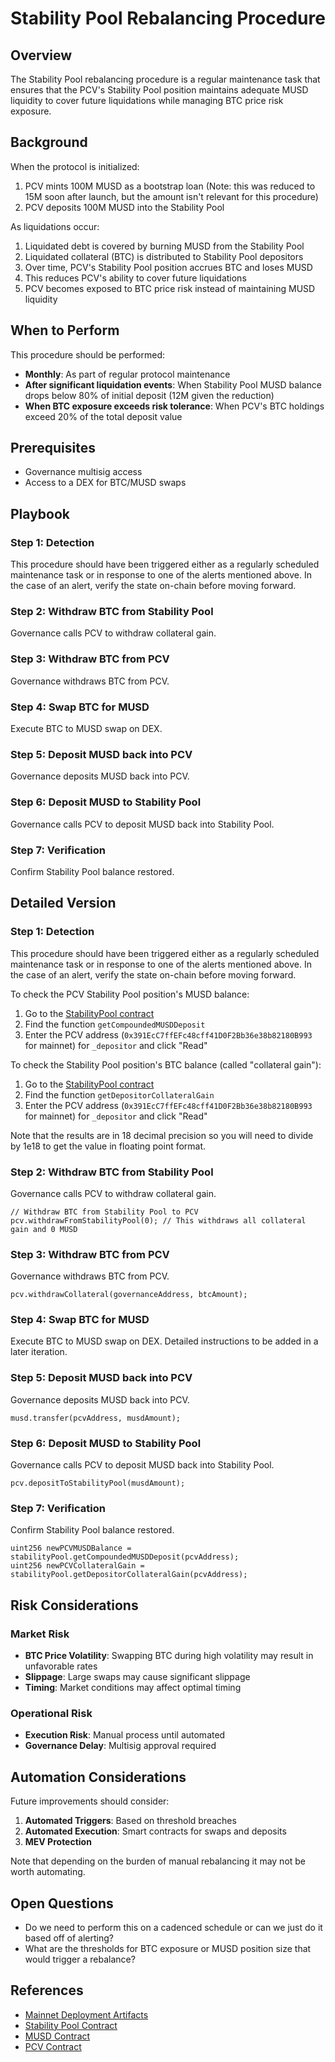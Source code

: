 # Stability Pool Rebalancing Procedure

## Overview

The Stability Pool rebalancing procedure is a regular maintenance task that ensures that the PCV's Stability Pool position
maintains adequate MUSD liquidity to cover future liquidations while managing BTC price risk exposure.

## Background

When the protocol is initialized:
1. PCV mints 100M MUSD as a bootstrap loan (Note: this was reduced to 15M soon after launch, but the amount isn't relevant for this procedure)
2. PCV deposits 100M MUSD into the Stability Pool

As liquidations occur:
1. Liquidated debt is covered by burning MUSD from the Stability Pool
2. Liquidated collateral (BTC) is distributed to Stability Pool depositors
3. Over time, PCV's Stability Pool position accrues BTC and loses MUSD
4. This reduces PCV's ability to cover future liquidations
5. PCV becomes exposed to BTC price risk instead of maintaining MUSD liquidity

## When to Perform

This procedure should be performed:
- **Monthly**: As part of regular protocol maintenance
- **After significant liquidation events**: When Stability Pool MUSD balance drops below 80% of initial deposit (12M given the reduction)
- **When BTC exposure exceeds risk tolerance**: When PCV's BTC holdings exceed 20% of the total deposit value

## Prerequisites

- Governance multisig access
- Access to a DEX for BTC/MUSD swaps

## Playbook

### Step 1: Detection

This procedure should have been triggered either as a regularly scheduled maintenance task or in response to one of the alerts 
mentioned above.  In the case of an alert, verify the state on-chain before moving forward.

### Step 2: Withdraw BTC from Stability Pool

Governance calls PCV to withdraw collateral gain.

### Step 3: Withdraw BTC from PCV

Governance withdraws BTC from PCV.

### Step 4: Swap BTC for MUSD

Execute BTC to MUSD swap on DEX.

### Step 5: Deposit MUSD back into PCV

Governance deposits MUSD back into PCV.

### Step 6: Deposit MUSD to Stability Pool

Governance calls PCV to deposit MUSD back into Stability Pool.

### Step 7: Verification

Confirm Stability Pool balance restored.

## Detailed Version

### Step 1: Detection

This procedure should have been triggered either as a regularly scheduled maintenance task or in response to one of the alerts
mentioned above.  In the case of an alert, verify the state on-chain before moving forward.

To check the PCV Stability Pool position's MUSD balance:
1. Go to the [StabilityPool contract](https://explorer.mezo.org/address/0x73245Eff485aB3AAc1158B3c4d8f4b23797B0e32?tab=read_proxy)
2. Find the function `getCompoundedMUSDDeposit`
3. Enter the PCV address (`0x391EcC7ffEFc48cff41D0F2Bb36e38b82180B993` for mainnet) for `_depositor` and click "Read"

To check the Stability Pool position's BTC balance (called "collateral gain"):
1. Go to the [StabilityPool contract](https://explorer.mezo.org/address/0x73245Eff485aB3AAc1158B3c4d8f4b23797B0e32?tab=read_proxy)
2. Find the function `getDepositorCollateralGain`
3. Enter the PCV address (`0x391EcC7ffEFc48cff41D0F2Bb36e38b82180B993` for mainnet) for `_depositor` and click "Read"

Note that the results are in 18 decimal precision so you will need to divide by 1e18 to get the value in floating point format.

### Step 2: Withdraw BTC from Stability Pool

Governance calls PCV to withdraw collateral gain.
```solidity
// Withdraw BTC from Stability Pool to PCV
pcv.withdrawFromStabilityPool(0); // This withdraws all collateral gain and 0 MUSD
```

### Step 3: Withdraw BTC from PCV

Governance withdraws BTC from PCV.
```solidity
pcv.withdrawCollateral(governanceAddress, btcAmount);
```

### Step 4: Swap BTC for MUSD

Execute BTC to MUSD swap on DEX.  Detailed instructions to be added in a later iteration.

### Step 5: Deposit MUSD back into PCV

Governance deposits MUSD back into PCV.
```solidity
musd.transfer(pcvAddress, musdAmount);
```

### Step 6: Deposit MUSD to Stability Pool

Governance calls PCV to deposit MUSD back into Stability Pool.
```solidity
pcv.depositToStabilityPool(musdAmount);
```

### Step 7: Verification

Confirm Stability Pool balance restored.
```solidity
uint256 newPCVMUSDBalance = stabilityPool.getCompoundedMUSDDeposit(pcvAddress);
uint256 newPCVCollateralGain = stabilityPool.getDepositorCollateralGain(pcvAddress);
```

## Risk Considerations

### Market Risk
- **BTC Price Volatility**: Swapping BTC during high volatility may result in unfavorable rates
- **Slippage**: Large swaps may cause significant slippage
- **Timing**: Market conditions may affect optimal timing

### Operational Risk
- **Execution Risk**: Manual process until automated
- **Governance Delay**: Multisig approval required

## Automation Considerations

Future improvements should consider:
1. **Automated Triggers**: Based on threshold breaches
2. **Automated Execution**: Smart contracts for swaps and deposits
3. **MEV Protection**

Note that depending on the burden of manual rebalancing it may not be worth automating.

## Open Questions
- Do we need to perform this on a cadenced schedule or can we just do it based off of alerting?
- What are the thresholds for BTC exposure or MUSD position size that would trigger a rebalance?

## References
- [Mainnet Deployment Artifacts](https://github.com/mezo-org/musd/tree/main/solidity/artifacts/deployments/mainnet)
- [Stability Pool Contract](https://explorer.mezo.org/address/0x73245Eff485aB3AAc1158B3c4d8f4b23797B0e32)
- [MUSD Contract](https://explorer.mezo.org/token/0xdD468A1DDc392dcdbEf6db6e34E89AA338F9F186)
- [PCV Contract](https://explorer.mezo.org/address/0x391EcC7ffEFc48cff41D0F2Bb36e38b82180B993)
